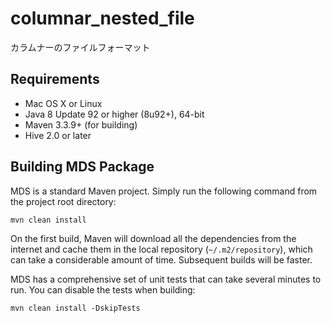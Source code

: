 # columnar_nested_file
カラムナーのファイルフォーマット

## Requirements

* Mac OS X or Linux
* Java 8 Update 92 or higher (8u92+), 64-bit
* Maven 3.3.9+ (for building)
* Hive 2.0 or later


## Building MDS Package
MDS is a standard Maven project. Simply run the following command from the project root directory:

    mvn clean install

On the first build, Maven will download all the dependencies from the internet and cache them in the local repository (`~/.m2/repository`), which can take a considerable amount of time. Subsequent builds will be faster.

MDS has a comprehensive set of unit tests that can take several minutes to run. You can disable the tests when building:

    mvn clean install -DskipTests


